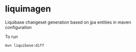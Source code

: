 # liquimagen
Liquibase changeset generation based on jpa entities in maven configuration

To run

`mvn liquibase:diff` 
